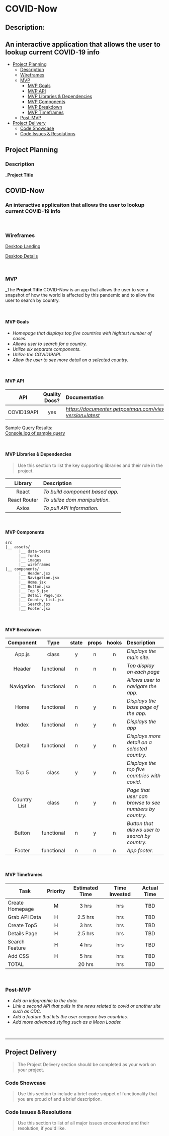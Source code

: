 # COVID-Now <!-- omit in toc -->

## Description:

## An interactive application that allows the user to lookup current COVID-19 info

- [Project Planning](#Project-Planning)
  - [Description](#Description)
  - [Wireframes](#Wireframes)
  - [MVP](#MVP)
    - [MVP Goals](#MVP-Goals)
    - [MVP API](#MVP-API)
    - [MVP Libraries & Dependencies](#MVP-Libraries--Dependencies)
    - [MVP Components](#MVP-Components)
    - [MVP Breakdown](#MVP-Breakdown)
    - [MVP Timeframes](#MVP-Timeframes)
  - [Post-MVP](#Post-MVP)
- [Project Delivery](#Project-Delivery)
  - [Code Showcase](#Code-Showcase)
  - [Code Issues & Resolutions](#Code-Issues--Resolutions)

## Project Planning

### Description

\_**Project Title**

## COVID-Now

### An interactive applicaiton that allows the user to lookup current COVID-19 info

<br>

### Wireframes

[Desktop Landing](https://wireframe.cc/pro/pp/4280c4226354300)

[Desktop Details](https://wireframe.cc/pro/pp/4280c4226354300)

<br>

### MVP

_The **Project Title** COVID-Now is an app that allows the user to see a snapshot of how the world is affected by this pandemic and to allow the user to search by country.

<br>

#### MVP Goals

- _Homepage that displays top five countries with hightest number of cases._
- _Allows user to search for a country._
- _Utilize six separate components._
- _Utilize the COVID19API._
- _Allow the user to see more detail on a selected country._

<br>

#### MVP API

|    API     | Quality Docs? | Documentation | Sample Query                            |
| :--------: | :-----------: | :------------ | :-------------------------------------- |
| COVID19API |      yes      | _https://documenter.getpostman.com/view/10808728/SzS8rjbc?version=latest_ | _https://api.covid19api.com/summary_ |

Sample Query Results:
<br>
[Console.log of sample query](https://user-images.githubusercontent.com/4926360/85970621-fc764b80-b998-11ea-95ba-6f6cbdaf001d.png)

<br>

#### MVP Libraries & Dependencies

> Use this section to list the key supporting libraries and their role in the project.

|   Library    | Description                                |
| :----------: | :----------------------------------------- |
|    React     | _To build component based app._ |
| React Router | _To utilize dom manipulation._ |
| Axios | _To pull API information._ |

<br>

#### MVP Components

```
src
|__ assets/
      |__ data-tests
      |__ fonts
      |__ images
      |__ wireframes
|__ components/
      |__ Header.jsx
      |__ Navigation.jsx
      |__ Home.jsx
      |__ Button.jsx
      |__ Top 5.jsx
      |__ Detail Page.jsx
      |__ Country List.jsx
      |__ Search.jsx
      |__ Footer.jsx
```

<br>

#### MVP Breakdown

|  Component   |    Type    | state | props | hooks | Description                                |
| :----------: | :--------: | :---: | :---: | :---: | :----------------------------------------- |
|    App.js    |   class    |   y   |   n   |   n   | _Displays the main site._ |
|    Header    | functional |   n   |   n   |   n   | _Top display on each page_ |
|  Navigation  | functional |   n   |   n   |   n   | _Allows user to navigate the app._ |
|     Home     | functional |   n   |   y   |   n   | _Displays the base page of the app._ |
|    Index     | functional |   n   |   y   |   n   | _Displays the app_ |
|    Detail    | functional |   n   |   y   |   n   | _Displays more detail on a selected country._ |
|   Top 5      |   class    |   y   |   y   |   n   | _Displays the top five countries with covid._ |
| Country List | class      |   n   |   y   |   n   | _Page that user can browse to see numbers by country._ |
| Button       | functional |   n   |   y   |   n   | _Button that allows user to search by country._ |
|    Footer    | functional |   n   |   n   |   n   | _App footer._ |

<br>

#### MVP Timeframes

| Task             | Priority | Estimated Time | Time Invested | Actual Time |
| ---------------- | :------: | :------------: | :-----------: | :---------: |
| Create Homepage |    M     |     3 hrs      |      hrs     |     TBD    |
| Grab API Data      |    H     |     2.5 hrs      |      hrs     |     TBD     |
|    Create Top5   |    H     |     3 hrs      |      hrs     |     TBD     |
| Details Page      |    H     |     2.5 hrs      |      hrs     |     TBD     |
| Search Feature      |    H     |     4 hrs      |      hrs     |     TBD     |
| Add CSS      |    H     |     5 hrs      |      hrs     |     TBD     |
| TOTAL            |          |     20 hrs      |      hrs     |     TBD     |

<br>

### Post-MVP

- _Add an infographic to the data._
- _Link a second API that pulls in the news related to covid or another site such as CDC._
- _Add a feature that lets the user compare two countries._
- _Add more advanced styling such as a Moon Loader._


<br>

---

## Project Delivery

> The Project Delivery section should be completed as your work on your project.

### Code Showcase

> Use this section to include a brief code snippet of functionality that you are proud of and a brief description.

### Code Issues & Resolutions

> Use this section to list of all major issues encountered and their resolution, if you'd like.
